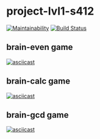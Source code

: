 # project-lvl1-s412
[![Maintainability](https://api.codeclimate.com/v1/badges/951b2c67cc5f5283eb36/maintainability)](https://codeclimate.com/github/soulle/project-lvl1-s412/maintainability)
[![Build Status](https://travis-ci.org/soulle/project-lvl1-s412.svg?branch=master)](https://travis-ci.org/soulle/project-lvl1-s412)
## brain-even game
[![asciicast](https://asciinema.org/a/7bej3Ouo868iIvdkOZRNYgIp7.svg)](https://asciinema.org/a/7bej3Ouo868iIvdkOZRNYgIp7)
## brain-calc game
[![asciicast](https://asciinema.org/a/j7mCqaUBH9NN0x1qVScxxaGbe.svg)](https://asciinema.org/a/j7mCqaUBH9NN0x1qVScxxaGbe)
## brain-gcd game
[![asciicast](https://asciinema.org/a/SA7Q0LCgN3W1Uo52nxgNECHMM.svg)](https://asciinema.org/a/SA7Q0LCgN3W1Uo52nxgNECHMM)
